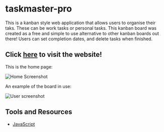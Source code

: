 # taskmaster-pro
This is a kanban style web application that allows users to organise their taks. These can be work tasks or personal tasks. This kanban board was created as a free and simple to use alternative to other kanban boards out there! Users can set completion dates, and delete tasks when finished.

## Click [here](https://flovelace.github.io/taskmaster-pro/) to visit the website!

This is the home page:

![Home Screenshot]()

An example of the board in use:

![User screenshot]()

## Tools and Resources

* [JavaScript]()
